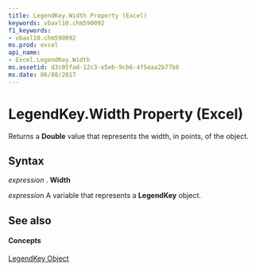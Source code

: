 ```yaml
---
title: LegendKey.Width Property (Excel)
keywords: vbaxl10.chm590092
f1_keywords:
- vbaxl10.chm590092
ms.prod: excel
api_name:
- Excel.LegendKey.Width
ms.assetid: d3c05fad-12c3-e5eb-9cb6-4f5eaa2b77b6
ms.date: 06/08/2017
---
```



# LegendKey.Width Property (Excel)

Returns a  **Double** value that represents the width, in points, of the object.


## Syntax

 _expression_ . **Width**

 _expression_ A variable that represents a **LegendKey** object.


## See also


#### Concepts


[LegendKey Object](Excel.LegendKey(objec).md)

